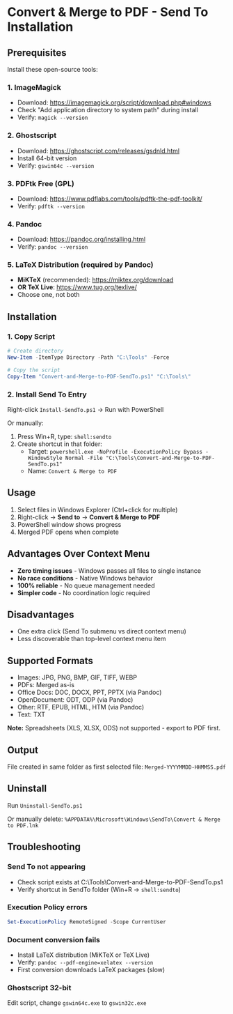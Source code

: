 # Convert & Merge to PDF - Send To Installation

## Prerequisites

Install these open-source tools:

### 1. ImageMagick
- Download: https://imagemagick.org/script/download.php#windows
- Check "Add application directory to system path" during install
- Verify: `magick --version`

### 2. Ghostscript
- Download: https://ghostscript.com/releases/gsdnld.html
- Install 64-bit version
- Verify: `gswin64c --version`

### 3. PDFtk Free (GPL)
- Download: https://www.pdflabs.com/tools/pdftk-the-pdf-toolkit/
- Verify: `pdftk --version`

### 4. Pandoc
- Download: https://pandoc.org/installing.html
- Verify: `pandoc --version`

### 5. LaTeX Distribution (required by Pandoc)
- **MiKTeX** (recommended): https://miktex.org/download
- **OR TeX Live**: https://www.tug.org/texlive/
- Choose one, not both

## Installation

### 1. Copy Script
```powershell
# Create directory
New-Item -ItemType Directory -Path "C:\Tools" -Force

# Copy the script
Copy-Item "Convert-and-Merge-to-PDF-SendTo.ps1" "C:\Tools\"
```

### 2. Install Send To Entry
Right-click `Install-SendTo.ps1` → Run with PowerShell

Or manually:
1. Press Win+R, type: `shell:sendto`
2. Create shortcut in that folder:
   - Target: `powershell.exe -NoProfile -ExecutionPolicy Bypass -WindowStyle Normal -File "C:\Tools\Convert-and-Merge-to-PDF-SendTo.ps1"`
   - Name: `Convert & Merge to PDF`

## Usage

1. Select files in Windows Explorer (Ctrl+click for multiple)
2. Right-click → **Send to** → **Convert & Merge to PDF**
3. PowerShell window shows progress
4. Merged PDF opens when complete

## Advantages Over Context Menu

- **Zero timing issues** - Windows passes all files to single instance
- **No race conditions** - Native Windows behavior
- **100% reliable** - No queue management needed
- **Simpler code** - No coordination logic required

## Disadvantages

- One extra click (Send To submenu vs direct context menu)
- Less discoverable than top-level context menu item

## Supported Formats

- Images: JPG, PNG, BMP, GIF, TIFF, WEBP
- PDFs: Merged as-is
- Office Docs: DOC, DOCX, PPT, PPTX (via Pandoc)
- OpenDocument: ODT, ODP (via Pandoc)
- Other: RTF, EPUB, HTML, HTM (via Pandoc)
- Text: TXT

**Note:** Spreadsheets (XLS, XLSX, ODS) not supported - export to PDF first.

## Output

File created in same folder as first selected file:
`Merged-YYYYMMDD-HHMMSS.pdf`

## Uninstall

Run `Uninstall-SendTo.ps1`

Or manually delete: `%APPDATA%\Microsoft\Windows\SendTo\Convert & Merge to PDF.lnk`

## Troubleshooting

### Send To not appearing
- Check script exists at C:\Tools\Convert-and-Merge-to-PDF-SendTo.ps1
- Verify shortcut in SendTo folder (Win+R → `shell:sendto`)

### Execution Policy errors
```powershell
Set-ExecutionPolicy RemoteSigned -Scope CurrentUser
```

### Document conversion fails
- Install LaTeX distribution (MiKTeX or TeX Live)
- Verify: `pandoc --pdf-engine=xelatex --version`
- First conversion downloads LaTeX packages (slow)

### Ghostscript 32-bit
Edit script, change `gswin64c.exe` to `gswin32c.exe`
